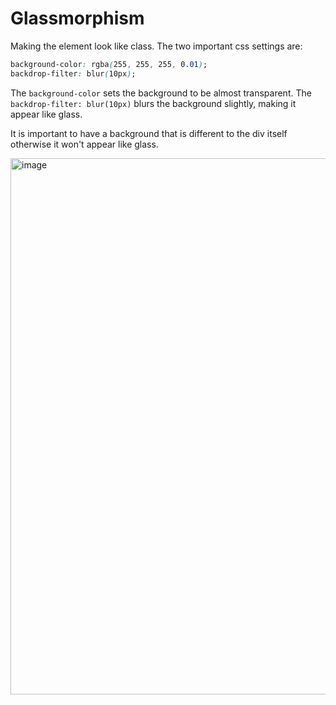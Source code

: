# Glassmorphism
Making the element look like class. The two important css settings are:
```css
background-color: rgba(255, 255, 255, 0.01);
backdrop-filter: blur(10px);
```

The `background-color` sets the background to be almost transparent. The `backdrop-filter: blur(10px)` blurs the background slightly, making it appear like glass.

It is important to have a background that is different to the div itself otherwise it won't appear like glass.


<img width="858" alt="image" src="https://github.com/user-attachments/assets/73c16b79-203b-480e-a1d0-793a437e25b4">
